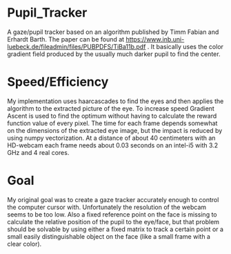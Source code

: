 # Pupil_Tracker
A gaze/pupil tracker based on an algorithm published by Timm Fabian and Erhardt Barth. The paper can be found at https://www.inb.uni-luebeck.de/fileadmin/files/PUBPDFS/TiBa11b.pdf . It basically uses the color gradient field produced by the usually much darker pupil to find the center.

# Speed/Efficiency
My implementation uses haarcascades to find the eyes and then applies the algorithm to the extracted picture of the eye. To increase speed Gradient Ascent is used to find the optimum without having to calculate the reward function value of every pixel. The time for each frame depends somewhat on the dimensions of the extracted eye image, but the impact is reduced by using numpy vectorization. At a distance of about 40 centimeters with an HD-webcam each frame needs about 0.03 seconds on an intel-i5 with 3.2 GHz and 4 real cores.

# Goal
My original goal was to create a gaze tracker accurately enough to control the computer cursor with. Unfortunately the resolution of the webcam seems to be too low. Also a fixed reference point on the face is missing to calculate the relative position of the pupil to the eye/face, but that problem should be solvable by using either a fixed matrix to track a certain point or a small easily distinguishable object on the face (like a small frame with a clear color).

